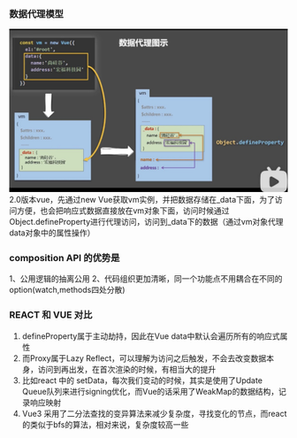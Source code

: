 ### 数据代理模型
![](img/defineProperty.jpeg)
2.0版本vue，先通过new Vue获取vm实例，并把数据存储在_data下面，为了访问方便，也会把响应式数据直接放在vm对象下面，访问时候通过Object.defineProperty进行代理访问，访问到_data下的数据（通过vm对象代理data对象中的属性操作）

### composition API 的优势是
1、公用逻辑的抽离公用
2、代码组织更加清晰，同一个功能点不用耦合在不同的option(watch,methods四处分散)

### REACT 和 VUE 对比
1. defineProperty属于主动劫持，因此在Vue data中默认会遍历所有的响应式属性
2. 而Proxy属于Lazy Reflect，可以理解为访问之后触发，不会去改变数据本身，访问到再出发，在首次渲染的时候，有相当大的提升
3. 比如react 中的 setData，每次我们变动的时候，其实是使用了Update Queue队列来进行signing优化，而Vue的话采用了WeakMap的数据结构，记录响应映射
4. Vue3 采用了二分法查找的变异算法来减少复杂度，寻找变化的节点，而react的类似于bfs的算法，相对来说，复杂度较高一些